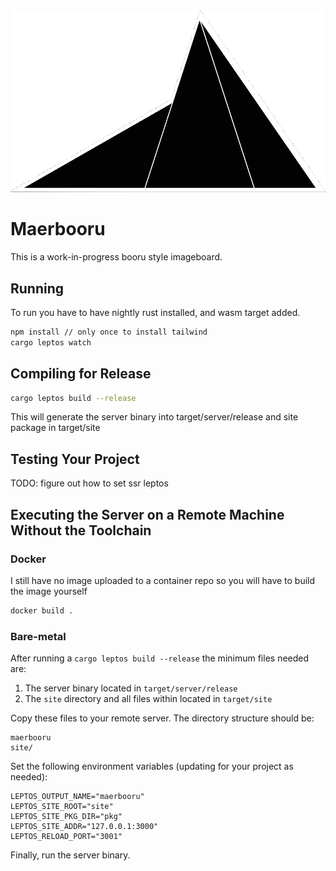 <picture>
    <img src="https://raw.githubusercontent.com/vavakado/maerbooru/main/public/logo-cropped.png" alt="Maerbooru Logo">
</picture>

# Maerbooru

This is a work-in-progress booru style imageboard.

## Running

To run you have to have nightly rust installed, and wasm target added.

```bash
npm install // only once to install tailwind
cargo leptos watch
```

## Compiling for Release

```bash
cargo leptos build --release
```

This will generate the server binary into target/server/release and site package in target/site

## Testing Your Project

TODO: figure out how to set ssr leptos

## Executing the Server on a Remote Machine Without the Toolchain

### Docker

I still have no image uploaded to a container repo so you will have to build the image yourself

```bash
docker build .
```

### Bare-metal

After running a `cargo leptos build --release` the minimum files needed are:

1. The server binary located in `target/server/release`
2. The `site` directory and all files within located in `target/site`

Copy these files to your remote server. The directory structure should be:

```text
maerbooru
site/
```

Set the following environment variables (updating for your project as needed):

```text
LEPTOS_OUTPUT_NAME="maerbooru"
LEPTOS_SITE_ROOT="site"
LEPTOS_SITE_PKG_DIR="pkg"
LEPTOS_SITE_ADDR="127.0.0.1:3000"
LEPTOS_RELOAD_PORT="3001"
```

Finally, run the server binary.

